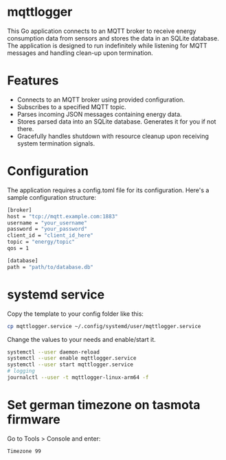 # mqttlogger

This Go application connects to an MQTT broker to receive energy<br/>
consumption data from sensors and stores the data in an SQLite database.<br/>
The application is designed to run indefinitely while listening for MQTT messages and handling clean-up upon termination.<br/>

# Features

 - Connects to an MQTT broker using provided configuration.
 - Subscribes to a specified MQTT topic.
 - Parses incoming JSON messages containing energy data.
 - Stores parsed data into an SQLite database. Generates it for you if not there.
 - Gracefully handles shutdown with resource cleanup upon receiving system termination signals.

# Configuration

The application requires a config.toml file for its configuration. Here's a sample configuration structure:

```bash
[broker]
host = "tcp://mqtt.example.com:1883"
username = "your_username"
password = "your_password"
client_id = "client_id_here"
topic = "energy/topic"
qos = 1

[database]
path = "path/to/database.db"
```

# systemd service

Copy the template to your config folder like this:

```bash
cp mqttlogger.service ~/.config/systemd/user/mqttlogger.service
```

Change the values to your needs and enable/start it.

```bash
systemctl --user daemon-reload
systemctl --user enable mqttlogger.service
systemctl --user start mqttlogger.service
# logging
journalctl --user -t mqttlogger-linux-arm64 -f
```

# Set german timezone on tasmota firmware

Go to Tools > Console and enter:
```bash
Timezone 99
```

